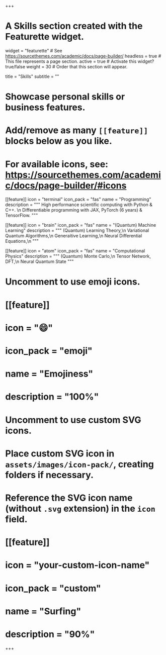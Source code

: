 +++
# A Skills section created with the Featurette widget.
widget = "featurette"  # See https://sourcethemes.com/academic/docs/page-builder/
headless = true  # This file represents a page section.
active = true  # Activate this widget? true/false
weight = 30  # Order that this section will appear.

title = "Skills"
subtitle = ""

# Showcase personal skills or business features.
# 
# Add/remove as many `[[feature]]` blocks below as you like.
# 
# For available icons, see: https://sourcethemes.com/academic/docs/page-builder/#icons

[[feature]]
  icon = "terminal"
  icon_pack = "fas"
  name = "Programming"
  description = """
  High performance scientific computing with Python & C++. \n
  Differentiable programming with JAX, PyTorch (6 years) & TensorFlow.
  """
  
[[feature]]
  icon = "brain"
  icon_pack = "fas"
  name = "(Quantum) Machine Learning"
  description = """
  (Quantum) Learning Theory,\n
  Variational Quantum Algorithms,\n
  Generaitive Learning,\n
  Neural Differential Equations,\n
  """  
  
[[feature]]
  icon = "atom"
  icon_pack = "fas"
  name = "Computational Physics"
  description = """
  (Quantum) Monte Carlo,\n
  Tensor Network, DFT,\n
  Neural Quantum State
  """

# Uncomment to use emoji icons.
# [[feature]]
#  icon = ":smile:"
#  icon_pack = "emoji"
#  name = "Emojiness"
#  description = "100%"  

# Uncomment to use custom SVG icons.
# Place custom SVG icon in `assets/images/icon-pack/`, creating folders if necessary.
# Reference the SVG icon name (without `.svg` extension) in the `icon` field.
# [[feature]]
#  icon = "your-custom-icon-name"
#  icon_pack = "custom"
#  name = "Surfing"
#  description = "90%"

+++
